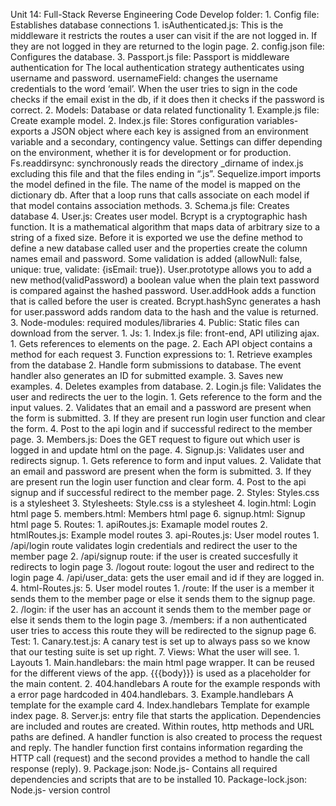 Unit 14: Full-Stack Reverse Engineering Code
Develop folder: 
    1. Config file: 
        Establishes database connections
        1. isAuthenticated.js: 
            This is the middleware it restricts the routes a user can visit if the are not logged in. If they are not logged in they are returned to the login page.
        2. config.json file: 
            Configures the database.
        3. Passport.js file:
            Passport is middleware authentication for The local authentication strategy authenticates using username and password. 
            usernameField: changes the username credentials to the word ‘email’. When the user tries to sign in the code checks if the email exist in the db, if it does then it checks if the password is correct.
    2. Models: 
        Database or data related functionality
        1. Example.js file:
            Create example model.
        2. Index.js file: 
            Stores configuration variables- exports a JSON object where each key is assigned from an environment variable and a  secondary, contingency value. Settings can differ depending on the environment, whether it is for development or for production. Fs.readdirsync: synchronously reads the directory _dirname of index.js excluding this file and that the files ending in “.js”. Sequelize.import imports the model defined in the file.  The name of the model is mapped on the dictionary db. After that a loop runs that calls associate on each model if that model contains association methods.
        3. Schema.js file: 
            Creates database
        4. User.js: 
            Creates user model. Bcrypt is a cryptographic hash function. It is a mathematical algorithm that maps data of arbitrary size to a string of a fixed size. Before it is exported we use the define method to define a new database called user and the properties create the column names email and password. Some validation is added (allowNull: false, unique: true, validate: {isEmail: true}). User.prototype allows you to add a new method(validPassword) a boolean value when the plain text password is compared against the hashed password. User.addHook adds a function that is called before the user is created. Bcrypt.hashSync generates a hash for user.password adds random data to the hash and the value is returned.
    3. Node-modules: 
        required modules/libraries
    4. Public: 
        Static files can download from the server.
        1. Js:
            1. Index.js file: 
                front-end, API utilizing ajax.
                    1. Gets references to elements on the page.
                    2. Each API object contains a method for each request
                    3. Function expressions to:
                        1. Retrieve examples from the database
                        2. Handle form submissions to database. The event handler also generates an ID for         submitted example.
                        3. Saves new examples.
                        4. Deletes examples from database.
            2. Login.js file: Validates the user and redirects the uer to the login.
                    1. Gets reference to the form and the input values.
                    2. Validates that an email and a password are present when the form is submitted.
                    3. If they are present run login user function and clear the form.
                    4. Post to the api login and if successful redirect to the member page.
            3. Members.js: Does the GET request to figure out which user is logged in and update html on the page.
            4. Signup.js: Validates user and redirects signup.
                    1. Gets reference to form and input values.
                    2. Validate that an email and password are present when the form is submitted.
                    3. If they are present run the login user function and clear form.
                    4. Post to the api signup and if successful redirect to the member page.
        2. Styles:
            Styles.css is a stylesheet
        3. Stylesheets:
            Style.css is a stylesheet
        4. login.html:
            Login html page
        5. members.html:
            Members html page
        6. signup.html:
            Signup html page
    5. Routes:
        1.  apiRoutes.js: 
            Examaple model routes
        2.  htmlRoutes.js: 
            Example model routes
        3.  api-Routes.js: 
            User model routes
            1. /api/login route validates login credentials and redirect the user to the member page
            2. /api/signup route: if the user is created succesfully it redirects to login page
            3. /logout route: logout the user and redirect to the login page
            4. /api/user_data: gets the user email and id if they are logged in.
        4.  html-Routes.js: 
        5.  User model routes
            1. /route: If the user is a member it sends them to the member page or else it sends them to the signup page.
            2. /login: if the user has an account it sends them to the member page or else it sends them to the login page
            3. /members: if a non authenticated user tries to access this route they will be redirected to the signup page
    6. Test:
        1.  Canary.test.js: A canary test is set up to always pass so we know that our testing suite is set up right.
    7. Views: What the user will see.
        1.  Layouts
            1. Main.handlebars: the main html page wrapper. It can be reused for the different views of the app. {{{body}}} is used as a placeholder for the main content.
        2.  404.handlebars
            A route for the example responds with a error page hardcoded in 404.handlebars.
        3.  Example.handlebars
            A template for the example card
        4.  Index.handlebars
            Template for example index page.
    8. Server.js: entry file that starts the application. Dependencies are included and routes are created. Within routes, http methods and URL paths are defined. A handler function is also created to process the request and reply. The handler function first contains information regarding the HTTP call (request) and the second provides a method to handle the call response (reply).
    9.  Package.json: Node.js- Contains all required dependencies and scripts that are to be installed 
    10. Package-lock.json: Node.js- version control 


